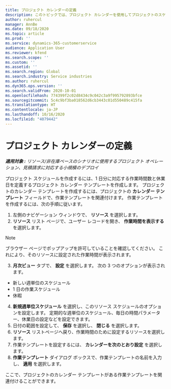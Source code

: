 ```yaml
---
title: プロジェクト カレンダーの定義
description: このトピックでは、プロジェクト カレンダーを使用してプロジェクトのスケジュールを追跡する方法について説明します。
author: ruhercul
manager: AnnBe
ms.date: 09/18/2020
ms.topic: article
ms.prod: ''
ms.service: dynamics-365-customerservice
audience: Application User
ms.reviewer: kfend
ms.search.scope: ''
ms.custom: ''
ms.assetid: ''
ms.search.region: Global
ms.search.industry: Service industries
ms.author: ruhercul
ms.dyn365.ops.version: ''
ms.search.validFrom: 2020-10-01
ms.openlocfilehash: 774399f2c02d8434c9c042c3a9f995792893bfce
ms.sourcegitcommit: 5c4c9bf3ba018562d6cb3443c01d550489c415fa
ms.translationtype: HT
ms.contentlocale: ja-JP
ms.lasthandoff: 10/16/2020
ms.locfileid: "4079442"
---
```

# <a name="define-project-calendars"></a>プロジェクト カレンダーの定義

_**適用対象 :** リソース/非在庫ベースのシナリオに使用するプロジェクト オペレーション、見積請求に対応する小規模のデプロイ_

プロジェクト スケジュールを作成するには、1 日分に対応する作業時間数と休業日を定義するプロジェクト カレンダー テンプレートを作成します。 プロジェクトのカレンダー テンプレートを作成するには、プロジェクトの **カレンダー テンプレート** フィールドで、作業テンプレートを関連付けます。 作業テンプレートを作成するには、次の手順に従います。

1. 左側のナビゲーション ウィンドウで、 **リソース** を選択します。 
2. **リソース** リスト ページで、ユーザー レコードを開き、 **作業時間を表示する** を選択します。

  > [!NOTE]
  > ブラウザー ページでポップアップを許可していることを確認してください。 これにより、そのリソースに設定された作業時間が表示されます。
  
3. **月次ビュー** タブで、 **設定** を選択します。 次の 3 つのオプションが表示されます。 

  - 新しい週単位のスケジュール
  - 1 日の作業スケジュール
  - 休暇

4. **新規週単位スケジュール** を選択し、このリソース スケジュールのオプションを設定します。 定期的な週単位のスケジュール、毎日の時間パラメーター、休業日の設定などを設定できます。
5. 日付の範囲を設定して、 **保存** を選択し、 **閉じる** を選択します。 
6. **リソース** リストページへ戻り、作業時間のために設定するリソースを選択します。 
7. 作業テンプレートを設定するには、 **カレンダーを次のとおり設定** を選択します。 
8. **作業テンプレート** ダイアログ ボックスで、作業テンプレートの名前を入力し、 **適用** を選択します。 

ここで、プロジェクトのカレンダー テンプレートがある作業テンプレートを関連付けることができます。
